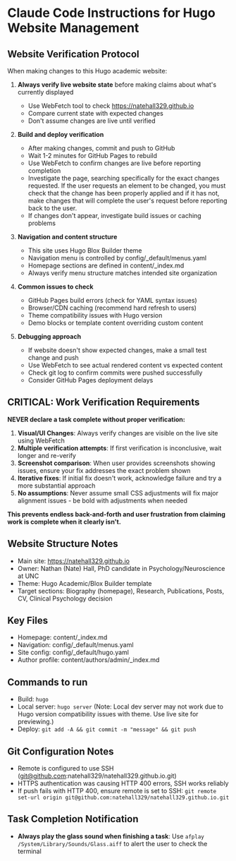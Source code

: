 # Claude Code Instructions for Hugo Website Management

## Website Verification Protocol
When making changes to this Hugo academic website:

1. **Always verify live website state** before making claims about what's currently displayed
   - Use WebFetch tool to check https://natehall329.github.io 
   - Compare current state with expected changes
   - Don't assume changes are live until verified

2. **Build and deploy verification**
   - After making changes, commit and push to GitHub
   - Wait 1-2 minutes for GitHub Pages to rebuild
   - Use WebFetch to confirm changes are live before reporting completion
   - Investigate the page, searching specifically for the exact changes requested. If the user requests an element to be changed, you must check that the change has been properly applied and if it has not, make changes that will complete the user's request before reporting back to the user.
   - If changes don't appear, investigate build issues or caching problems

3. **Navigation and content structure**
   - This site uses Hugo Blox Builder theme
   - Navigation menu is controlled by config/_default/menus.yaml
   - Homepage sections are defined in content/_index.md
   - Always verify menu structure matches intended site organization

4. **Common issues to check**
   - GitHub Pages build errors (check for YAML syntax issues)
   - Browser/CDN caching (recommend hard refresh to users)
   - Theme compatibility issues with Hugo version
   - Demo blocks or template content overriding custom content

5. **Debugging approach**
   - If website doesn't show expected changes, make a small test change and push
   - Use WebFetch to see actual rendered content vs expected content
   - Check git log to confirm commits were pushed successfully
   - Consider GitHub Pages deployment delays

## CRITICAL: Work Verification Requirements
**NEVER declare a task complete without proper verification:**

1. **Visual/UI Changes**: Always verify changes are visible on the live site using WebFetch
2. **Multiple verification attempts**: If first verification is inconclusive, wait longer and re-verify
3. **Screenshot comparison**: When user provides screenshots showing issues, ensure your fix addresses the exact problem shown
4. **Iterative fixes**: If initial fix doesn't work, acknowledge failure and try a more substantial approach
5. **No assumptions**: Never assume small CSS adjustments will fix major alignment issues - be bold with adjustments when needed

**This prevents endless back-and-forth and user frustration from claiming work is complete when it clearly isn't.**

## Website Structure Notes
- Main site: https://natehall329.github.io
- Owner: Nathan (Nate) Hall, PhD candidate in Psychology/Neuroscience at UNC
- Theme: Hugo Academic/Blox Builder template
- Target sections: Biography (homepage), Research, Publications, Posts, CV, Clinical Psychology decision

## Key Files
- Homepage: content/_index.md
- Navigation: config/_default/menus.yaml
- Site config: config/_default/hugo.yaml
- Author profile: content/authors/admin/_index.md

## Commands to run
- Build: `hugo`
- Local server: `hugo server` (Note: Local dev server may not work due to Hugo version compatibility issues with theme. Use live site for previewing.)
- Deploy: `git add -A && git commit -m "message" && git push`

## Git Configuration Notes
- Remote is configured to use SSH (git@github.com:natehall329/natehall329.github.io.git)
- HTTPS authentication was causing HTTP 400 errors, SSH works reliably
- If push fails with HTTP 400, ensure remote is set to SSH: `git remote set-url origin git@github.com:natehall329/natehall329.github.io.git`

## Task Completion Notification
- **Always play the glass sound when finishing a task**: Use `afplay /System/Library/Sounds/Glass.aiff` to alert the user to check the terminal